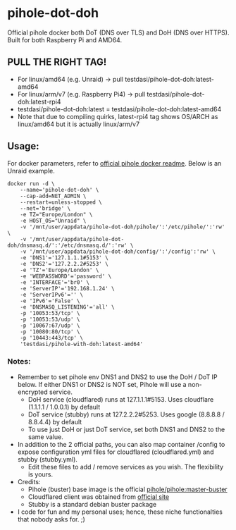 # pihole-dot-doh
Official pihole docker both DoT (DNS over TLS) and DoH (DNS over HTTPS). Built for both Raspberry Pi and AMD64.

## PULL THE RIGHT TAG!
* For linux/amd64 (e.g. Unraid) -> pull testdasi/pihole-dot-doh:latest-amd64
* For linux/arm/v7 (e.g. Raspberry Pi4) -> pull testdasi/pihole-dot-doh:latest-rpi4 
* testdasi/pihole-dot-doh:latest = testdasi/pihole-dot-doh:latest-amd64
* Note that due to compiling quirks, latest-rpi4 tag shows OS/ARCH as linux/amd64 but it is actually linux/arm/v7

## Usage:
For docker parameters, refer to [official pihole docker readme](https://github.com/pi-hole/pi-hole). Below is an Unraid example.

    docker run -d \
        --name='pihole-dot-doh' \
        --cap-add=NET_ADMIN \
        --restart=unless-stopped \
        --net='bridge' \
        -e TZ="Europe/London" \
        -e HOST_OS="Unraid" \
        -v '/mnt/user/appdata/pihole-dot-doh/pihole/':'/etc/pihole/':'rw' \
        -v '/mnt/user/appdata/pihole-dot-doh/dnsmasq.d/':'/etc/dnsmasq.d/':'rw' \
        -v '/mnt/user/appdata/pihole-dot-doh/config/':'/config':'rw' \
        -e 'DNS1'='127.1.1.1#5153' \
        -e 'DNS2'='127.2.2.2#5253' \
        -e 'TZ'='Europe/London' \
        -e 'WEBPASSWORD'='password' \
        -e 'INTERFACE'='br0' \
        -e 'ServerIP'='192.168.1.24' \
        -e 'ServerIPv6'='' \
        -e 'IPv6'='False' \
        -e 'DNSMASQ_LISTENING'='all' \
        -p '10053:53/tcp' \
        -p '10053:53/udp' \
        -p '10067:67/udp' \
        -p '10080:80/tcp' \
        -p '10443:443/tcp' \
        'testdasi/pihole-with-doh:latest-amd64'

### Notes:
* Remember to set pihole env DNS1 and DNS2 to use the DoH / DoT IP below. If either DNS1 or DNS2 is NOT set, Pihole will use a non-encrypted service.
  * DoH service (cloudflared) runs at 127.1.1.1#5153. Uses cloudflare (1.1.1.1 / 1.0.0.1) by default
  * DoT service (stubby) runs at 127.2.2.2#5253. Uses google (8.8.8.8 / 8.8.4.4) by default
  * To use just DoH or just DoT service, set both DNS1 and DNS2 to the same value. 
* In addition to the 2 official paths, you can also map container /config to expose configuration yml files for cloudflared (cloudflared.yml) and stubby (stubby.yml).
  * Edit these files to add / remove services as you wish. The flexibility is yours.
* Credits:
  * Pihole (buster) base image is the official [pihole/pihole:master-buster](https://hub.docker.com/r/pihole/pihole/tags?page=1&name=master-buster)
  * Cloudflared client was obtained from [official site](https://developers.cloudflare.com/argo-tunnel/downloads)
  * Stubby is a standard debian buster package
* I code for fun and my personal uses; hence, these niche functionalties that nobody asks for. ;)
